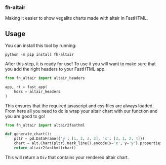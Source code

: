 ### fh-altair

Making it easier to show vegalite charts made with altair in FastHTML.

## Usage

You can install this tool by running:

```
python -m pip install fh-altair
```

After this step, it is ready for use! To use it you will want to make sure that you add the right headers to your FastHTML app. 

```python
from fh_altair import altair_headers

app, rt = fast_app(
    hdrs = altair_headers
)
```

This ensures that the required javascript and css files are always loaded. From here all you need to do is wrap your altair chart with our function and you are good to go!

```python
from fh_altair import altair2fasthml

def generate_chart():
    pltr = pd.DataFrame({'y': [1, 2, 3, 2], 'x': [3, 1, 2, 4]})
    chart = alt.Chart(pltr).mark_line().encode(x='x', y='y').properties(width=400, height=200)
    return altair2fasthml(chart)
```

This will return a `Div` that contains your rendered altair chart.